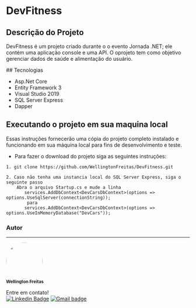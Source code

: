# DevFitness

## Descrição do Projeto
<p>
DevFitness é um projeto criado durante o o evento Jornada .NET; ele contém uma aplicação console e uma API. 
O oprojeto tem como objetivo gerenciar dados de saúde e alimentação do usuário.
 </p>
## Tecnologias

-  Asp.Net Core
- Entity Framework 3
- Visual Studio 2019
- SQL Server Express
- Dapper

  
## Executando o projeto em sua maquina local

  
Essas instruções fornecerão uma cópia do projeto completo instalado e funcionando em sua máquina local para fins de desenvolvimento e teste.

* Para fazer o download do projeto siga as seguintes instruções:

```
1. git clone https://github.com/WellingtonFreitas/DevFitness.git
```
```
2. Caso não tenha uma instancia local do SQL Server Express, siga o seguinte passo
 	Abra o arquivo Startup.cs e mude a linha  
	   services.AddDbContext<DevCarsDbContext>(options => options.UseSqlServer(connectionString)); 
     	para
	   services.AddDbContext<DevCarsDbContext>(options => options.UseInMemoryDatabase("DevCars"));
```
### Autor
---

<a href="https://github.com/WellingtonFreitas">
 <img style="border-radius: 100%;" src=https://avatars.githubusercontent.com/u/72938207?s=400&u=9c4637de193798aec28c20978e83b0ff7f8b4f28&v=4" width="100px;" alt=""/>
 <br />
 <sub><b>Wellington Freitas</b></sub></a> <a> 


Entre em contato!
</br>
[![Linkedin Badge](https://img.shields.io/badge/-WellingtonFreitas-blue?style=flat-square&logo=Linkedin&logoColor=white&link=https://www.linkedin.com/in/wellington-freitas-43624283/)](https://www.linkedin.com/in/wellington-freitas-43624283/) [![Gmail badge](https://img.shields.io/badge/-wellington.m.de.freitas-red?style=flat-square&logo=Gmail&logoColor=white&link=mailto:wellington.m.de.freitas@gmail.com)](mailto:wellington.m.de.freitas@gmail.com)
